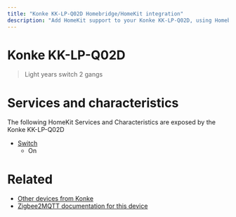 ```yaml
---
title: "Konke KK-LP-Q02D Homebridge/HomeKit integration"
description: "Add HomeKit support to your Konke KK-LP-Q02D, using Homebridge, Zigbee2MQTT and homebridge-z2m."
---
```

<!---
This file has been GENERATED using src/docgen/docgen.ts
DO NOT EDIT THIS FILE MANUALLY!
-->
# Konke KK-LP-Q02D
> Light years switch 2 gangs


# Services and characteristics
The following HomeKit Services and Characteristics are exposed by
the Konke KK-LP-Q02D

* [Switch](../../switch.md)
  * On


# Related
* [Other devices from Konke](../index.md#konke)
* [Zigbee2MQTT documentation for this device](https://www.zigbee2mqtt.io/devices/KK-LP-Q02D.html)